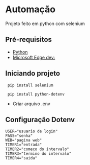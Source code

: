 #  Automação 
Projeto feito em python com selenium 

## Pré-requisitos
- [Python](https://www.python.org/downloads/)
- [Microsoft Edge dev:](https://www.microsoft.com/pt-br/edge)

## Iniciando projeto 

```
 pip install selenium
```
```
 pip install python-dotenv
```
- Criar arquivo .env

## Configuração Dotenv
```
USER="usuario de login"
PASS="senha"
WEB="pagina web"
TIMER1="entrada"
TIMER2="comeco do intervalo"
TIMER3="termino do intervalo"
TIMER4="saida"
```
